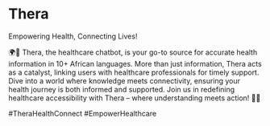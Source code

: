 # Thera

Empowering Health, Connecting Lives!

🌍🤝 Thera, the healthcare chatbot, is your go-to source for accurate health information in 10+ African languages. More than just information, Thera acts as a catalyst, linking users with healthcare professionals for timely support. Dive into a world where knowledge meets connectivity, ensuring your health journey is both informed and supported. Join us in redefining healthcare accessibility with Thera – where understanding meets action! 🚀💙 

#TheraHealthConnect #EmpowerHealthcare
